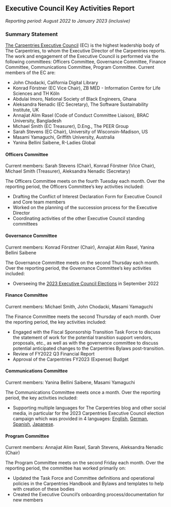 
## Executive Council Key Activities Report 

_Reporting period: August 2022 to January 2023 (inclusive)_


### Summary Statement

[The Carpentries Executive Council](https://docs.carpentries.org/topic_folders/governance/executive-council.html) (EC) is the highest leadership body of The Carpentries, to whom the Executive Director of the Carpentries reports. The work and engagement of the Executive Council is performed via the following committees: Officers Committee, Governance Committee, Finance Committee, Communications Committee, Program Committee. Current members of the EC are: 



* John Chodacki, California Digital Library
* Konrad Förstner (EC Vice Chair), ZB MED - Information Centre for Life Sciences and TH Köln
* Abdulai Imoro, National Society of Black Engineers, Ghana
* Aleksandra Nenadic (EC Secretary), The Software Sustainability Institute, UK
* Annajiat Alim Rasel (Code of Conduct Committee Liaison), BRAC University, Bangladesh
* Michael Smith (EC Treasurer), D.Eng., The PEER Group
* Sarah Stevens (EC Chair), University of Wisconsin-Madison, US
* Masami Yamaguchi, Griffith University, Australia
* Yanina Bellini Saibene, R-Ladies Global


#### Officers Committee

Current members: Sarah Stevens (Chair), Konrad Förstner (Vice Chair), Michael Smith (Treasurer), Aleksandra Nenadic (Secretary)

The Officers Committee meets on the fourth Tuesday each month. Over the reporting period, the Officers Committee’s key activities included:



* Drafting the Conflict of Interest Declaration Form for Executive Council and Core team members 
* Worked on the planning of the succession process for the Executive Director
* Coordinating activities of the other Executive Council standing committees


#### Governance Committee

Current members: Konrad Förstner (Chair), Annajiat Alim Rasel, Yanina Bellini Saibene

The Governance Committee meets on the second Thursday each month. Over the reporting period, the Governance Committee’s key activities included:



* Overseeing the [2023 Executive Council Elections](https://carpentries.org/blog/2022/09/ec-elections/) in September 2022 


#### Finance Committee

Current members:  Michael Smith, John Chodacki, Masami Yamaguchi

The Finance Committee meets the second Thursday of each month. Over the reporting period, the key activities included:



* Engaged with the Fiscal Sponsorship Transition Task Force to discuss the statement of work for the potential transition support vendors, proposals, etc., as well as with the governance committee to discuss potential anticipated changes to the Carpentries Bylaws post-transition.
* Review of FY2022 Q3 Financial Report
* Approval of the Carpentries FY2023 (Expense) Budget


#### Communications Committee 

Current members:  Yanina Bellini Saibene, Masami Yamaguchi

The Communications Committee meets once a month. Over the reporting period, the key activities included:



* Supporting multiple languages for The Carpentries blog and other social media, in particular for the 2023 Carpentries Executive Council election campaign which was provided in 4 languages: [English](https://carpentries.org/blog/2022/09/ec-elections), [German](https://carpentries.org/blog/2022/09/ec-elections_de/), [Spanish](https://carpentries.org/blog/2022/09/ec-elections_es), [Japanese](https://carpentries.org/blog/2022/09/ec-elections_ja).


#### Program Committee 

Current members:  Annajiat Alim Rasel, Sarah Stevens, Aleksandra Nenadic (Chair)

The Program Committee meets on the second Friday each month. Over the reporting period, the committee has worked primarily on:



* Updated the Task Force and Committee definitions and operational policies in the Carpentries Handbook and Bylaws and templates to help with creation of these bodies
* Created the Executive Council’s onboarding process/documentation for new members
